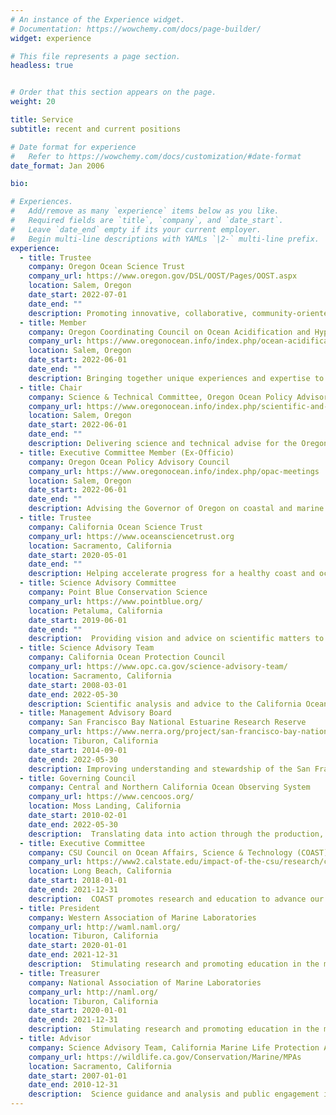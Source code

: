 ```yaml
---
# An instance of the Experience widget.
# Documentation: https://wowchemy.com/docs/page-builder/
widget: experience

# This file represents a page section.
headless: true


# Order that this section appears on the page.
weight: 20

title: Service
subtitle: recent and current positions

# Date format for experience
#   Refer to https://wowchemy.com/docs/customization/#date-format
date_format: Jan 2006

bio:

# Experiences.
#   Add/remove as many `experience` items below as you like.
#   Required fields are `title`, `company`, and `date_start`.
#   Leave `date_end` empty if its your current employer.
#   Begin multi-line descriptions with YAMLs `|2-` multi-line prefix.
experience:
  - title: Trustee
    company: Oregon Ocean Science Trust
    company_url: https://www.oregon.gov/DSL/OOST/Pages/OOST.aspx
    location: Salem, Oregon
    date_start: 2022-07-01
    date_end: ""
    description: Promoting innovative, collaborative, community-oriented, multi-institutional approaches to increasing knowledge and understanding of Oregon's ocean and coastal resources
  - title: Member
    company: Oregon Coordinating Council on Ocean Acidification and Hypoxia 
    company_url: https://www.oregonocean.info/index.php/ocean-acidification
    location: Salem, Oregon
    date_start: 2022-06-01
    date_end: ""
    description: Bringing together unique experiences and expertise to facilitate collaboration, inclusion, and diversity to address ocean acidification & hypoxia
  - title: Chair
    company: Science & Technical Committee, Oregon Ocean Policy Advisory Council
    company_url: https://www.oregonocean.info/index.php/scientific-and-technical-advisory-committee
    location: Salem, Oregon
    date_start: 2022-06-01
    date_end: ""
    description: Delivering science and technical advise for the Oregon Ocean Policy Advisory Council
  - title: Executive Committee Member (Ex-Officio)
    company: Oregon Ocean Policy Advisory Council
    company_url: https://www.oregonocean.info/index.php/opac-meetings
    location: Salem, Oregon
    date_start: 2022-06-01
    date_end: ""
    description: Advising the Governor of Oregon on coastal and marine policy matters
  - title: Trustee
    company: California Ocean Science Trust
    company_url: https://www.oceansciencetrust.org
    location: Sacramento, California
    date_start: 2020-05-01
    date_end: ""
    description: Helping accelerate progress for a healthy coast and ocean
  - title: Science Advisory Committee
    company: Point Blue Conservation Science
    company_url: https://www.pointblue.org/
    location: Petaluma, California
    date_start: 2019-06-01
    date_end: ""
    description:  Providing vision and advice on scientific matters to maximize the quality of science conducted by Point Blue and to help achieve collaborative strategic priorities
  - title: Science Advisory Team
    company: California Ocean Protection Council
    company_url: https://www.opc.ca.gov/science-advisory-team/
    location: Sacramento, California
    date_start: 2008-03-01
    date_end: 2022-05-30
    description: Scientific analysis and advice to the California Ocean Protection Council 
  - title: Management Advisory Board
    company: San Francisco Bay National Estuarine Research Reserve
    company_url: https://www.nerra.org/project/san-francisco-bay-national-estuarine-research-reserve/
    location: Tiburon, California
    date_start: 2014-09-01
    date_end: 2022-05-30
    description: Improving understanding and stewardship of the San Francisco Estuary
  - title: Governing Council
    company: Central and Northern California Ocean Observing System
    company_url: https://www.cencoos.org/
    location: Moss Landing, California
    date_start: 2010-02-01
    date_end: 2022-05-30
    description:  Translating data into action through the production, curation, and delivery of high-quality ocean information
  - title: Executive Committee
    company: CSU Council on Ocean Affairs, Science & Technology (COAST)
    company_url: https://www2.calstate.edu/impact-of-the-csu/research/coast
    location: Long Beach, California
    date_start: 2018-01-01
    date_end: 2021-12-31
    description:  COAST promotes research and education to advance our knowledge of marine and coastal resources and the processes that affect them
  - title: President
    company: Western Association of Marine Laboratories
    company_url: http://waml.naml.org/
    location: Tiburon, California
    date_start: 2020-01-01
    date_end: 2021-12-31
    description:  Stimulating research and promoting education in the marine sciences
  - title: Treasurer
    company: National Association of Marine Laboratories
    company_url: http://naml.org/
    location: Tiburon, California
    date_start: 2020-01-01
    date_end: 2021-12-31
    description:  Stimulating research and promoting education in the marine sciences
  - title: Advisor
    company: Science Advisory Team, California Marine Life Protection Act Initiative (North-Central & Northern California) 
    company_url: https://wildlife.ca.gov/Conservation/Marine/MPAs
    location: Sacramento, California
    date_start: 2007-01-01
    date_end: 2010-12-31
    description:  Science guidance and analysis and public engagement in support of establishing CA's MPA network
---
```

